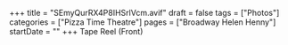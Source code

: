 +++
title = "SEmyQurRX4P8IHSrlVcm.avif"
draft = false
tags = ["Photos"]
categories = ["Pizza Time Theatre"]
pages = ["Broadway Helen Henny"]
startDate = ""
+++
Tape Reel (Front)
